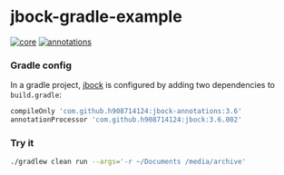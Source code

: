 # jbock-gradle-example

[![core](https://maven-badges.herokuapp.com/maven-central/com.github.h908714124/jbock/badge.svg?style=plastic&subject=jbock)](https://maven-badges.herokuapp.com/maven-central/com.github.h908714124/jbock)
[![annotations](https://maven-badges.herokuapp.com/maven-central/com.github.h908714124/jbock-annotations/badge.svg?color=red&style=plastic&subject=jbock-annotations)](https://maven-badges.herokuapp.com/maven-central/com.github.h908714124/jbock-annotations)

### Gradle config

In a gradle project,
[jbock](https://github.com/h908714124/jbock)
is configured by adding two dependencies to `build.gradle`:

````groovy
compileOnly 'com.github.h908714124:jbock-annotations:3.6'
annotationProcessor 'com.github.h908714124:jbock:3.6.002'
````

### Try it

````sh
./gradlew clean run --args='-r ~/Documents /media/archive'
````

